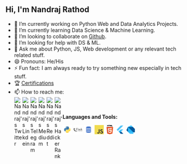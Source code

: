 ## Hi, I'm Nandraj Rathod

<!--<p align="left"> <img src="https://komarev.com/ghpvc/?username=Nandraj&label=Views&color=blue&style=plastic" alt="Nandraj" /> </p>-->

- 🔭 I’m currently working on Python Web and Data Analytics Projects.
- 🌱 I’m currently learning Data Science & Machine Learning.
- 👯 I’m looking to collaborate on [Github](https://github.com/Nandraj).
- 🤔 I’m looking for help with DS & ML.
- 💬 Ask me about Python, JS, Web development or any relevant tech related stuff.
- 😄 Pronouns: He/His
- ⚡ Fun fact: I am always ready to try something new especially in tech stuff.
- 🏆 [Certifications](https://github.com/Nandraj/Nandraj.github.io/blob/master/aboutMe.md#certificates)
- 📫 How to reach me: <br/>
   <a href="https://twitter.com/NR_MDHL">
    <img align="left" alt="Nandraj's Twitter" width="22px" src="https://cdn.jsdelivr.net/npm/simple-icons@v3/icons/twitter.svg" />
  </a>
  <a href="https://www.linkedin.com/in/nandraj-rathod-ab16b8165">
    <img align="left" alt="Nandraj's Linkdein" width="22px" src="https://cdn.jsdelivr.net/npm/simple-icons@v3/icons/linkedin.svg" />
  </a>
  <!--<a href="https://github.com/Nandraj">
    <img align="left" alt="Nandraj's Github" width="22px" src="https://cdn.jsdelivr.net/npm/simple-icons@v3/icons/github.svg" />
  </a>-->
  <a href="https://t.me/nandrajrathod">
    <img align="left" alt="Nandraj's Telegram" width="22px" src="https://cdn.jsdelivr.net/npm/simple-icons@v3/icons/telegram.svg" />
  </a>
  <a href="https://medium.com/@nandraj.rathod.009">
    <img align="left" alt="Nandraj's Medium" width="22px" src="https://cdn.jsdelivr.net/npm/simple-icons@v3/icons/medium.svg" />
  </a>
  <!--<a href="https://www.kaggle.com/nandrajrathod">
    <img align="left" alt="Nandraj's Kaggle" width="22px" src="https://cdn.jsdelivr.net/npm/simple-icons@v3/icons/kaggle.svg" />
  </a>-->
  <a href="https://www.reddit.com/user/nandrajrathod">
    <img align="left" alt="Nandraj's Reddit" width="22px" src="https://cdn.jsdelivr.net/npm/simple-icons@v3/icons/reddit.svg" />
  </a>
  <a href="https://www.hackerrank.com/nandraj_rathod?hr_r=1">
    <img align="left" alt="Nandraj's HackerRank" width="22px" src="https://cdn.jsdelivr.net/npm/simple-icons@v3/icons/hackerrank.svg" />
  </a>
  <!--<a href="https://instagram.com/NR_MDHL">
    <img align="left" alt="Nandraj's Instagram" width="22px" src="https://cdn.jsdelivr.net/npm/simple-icons@v3/icons/instagram.svg" />
  </a>-->
  <!--<a href="https://www.youtube.com/channel/UCK7WkRvftl2ouoL9Y1IRw-w">
    <img align="left" alt="Nandraj's Youtube" width="22px" src="https://cdn.jsdelivr.net/npm/simple-icons@v3/icons/youtube.svg" />
  </a>--> 

<br/>

**Languages and Tools:**  
<p>
  <img height="25" width="25" src="https://raw.githubusercontent.com/github/explore/80688e429a7d4ef2fca1e82350fe8e3517d3494d/topics/python/python.png">
  <img height="25" width="25" src="https://raw.githubusercontent.com/github/explore/80688e429a7d4ef2fca1e82350fe8e3517d3494d/topics/flask/flask.png">
  <img height="25" width="25" src="https://raw.githubusercontent.com/github/explore/80688e429a7d4ef2fca1e82350fe8e3517d3494d/topics/sql/sql.png">
  <img height="25" width="25" src="https://raw.githubusercontent.com/github/explore/80688e429a7d4ef2fca1e82350fe8e3517d3494d/topics/javascript/javascript.png">
  <img height="25" width="25" src="https://raw.githubusercontent.com/github/explore/80688e429a7d4ef2fca1e82350fe8e3517d3494d/topics/html/html.png">
  <img height="25" width="25" src="https://raw.githubusercontent.com/github/explore/80688e429a7d4ef2fca1e82350fe8e3517d3494d/topics/flutter/flutter.png">
  <img height="25" width="25" src="https://raw.githubusercontent.com/github/explore/80688e429a7d4ef2fca1e82350fe8e3517d3494d/topics/dart/dart.png">
</p>
